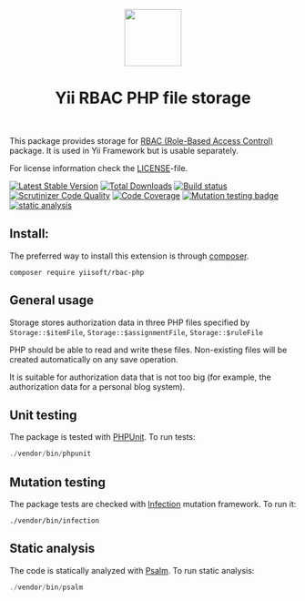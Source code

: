 <p align="center">
    <a href="https://github.com/yiisoft" target="_blank">
        <img src="https://avatars0.githubusercontent.com/u/993323" height="100px">
    </a>
    <h1 align="center">Yii RBAC PHP file storage</h1>
    <br>
</p>

[RBAC]: https://en.wikipedia.org/wiki/Role-based_access_control
[Yii Framework]: https://yiiframework.com

This package provides storage for [RBAC (Role-Based Access Control)](https://github.com/yiisoft/rbac) package. 
It is used in Yii Framework but is usable separately.

For license information check the [LICENSE](LICENSE.md)-file.

[![Latest Stable Version](https://poser.pugx.org/yiisoft/rbac-php/v/stable.png)](https://packagist.org/packages/yiisoft/rbac-php)
[![Total Downloads](https://poser.pugx.org/yiisoft/rbac-php/downloads.png)](https://packagist.org/packages/yiisoft/rbac-php)
[![Build status](https://github.com/yiisoft/rbac-php/workflows/build/badge.svg)](https://github.com/yiisoft/rbac-php/actions?query=workflow%3Abuild)
[![Scrutinizer Code Quality](https://scrutinizer-ci.com/g/yiisoft/rbac-php/badges/quality-score.png?b=master)](https://scrutinizer-ci.com/g/yiisoft/rbac-php/?branch=master)
[![Code Coverage](https://scrutinizer-ci.com/g/yiisoft/rbac-php/badges/coverage.png?b=master)](https://scrutinizer-ci.com/g/yiisoft/rbac-php/?branch=master)
[![Mutation testing badge](https://img.shields.io/endpoint?style=flat&url=https%3A%2F%2Fbadge-api.stryker-mutator.io%2Fgithub.com%2Fyiisoft%2Frbac-php%2Fmaster)](https://dashboard.stryker-mutator.io/reports/github.com/yiisoft/rbac-php/master)
[![static analysis](https://github.com/yiisoft/rbac-php/workflows/static%20analysis/badge.svg)](https://github.com/yiisoft/rbac-php/actions?query=workflow%3A%22static+analysis%22)

## Install:

The preferred way to install this extension is through [composer](http://getcomposer.org/download/).

```
composer require yiisoft/rbac-php
```

## General usage

Storage stores authorization data in three PHP files specified by 
`Storage::$itemFile`, `Storage::$assignmentFile`, `Storage::$ruleFile`

PHP should be able to read and write these files. Non-existing files will be created automatically on any save operation.

It is suitable for authorization data that is not too big (for example, the authorization data for
 a personal blog system).

## Unit testing

The package is tested with [PHPUnit](https://phpunit.de/). To run tests:

```php
./vendor/bin/phpunit
```

## Mutation testing

The package tests are checked with [Infection](https://infection.github.io/) mutation framework. To run it:

```
./vendor/bin/infection
```

## Static analysis

The code is statically analyzed with [Psalm](https://psalm.dev/). To run static analysis:

```php
./vendor/bin/psalm
```

